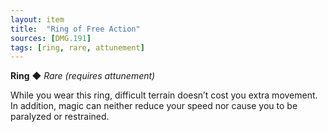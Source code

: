 ```yaml
---
layout: item
title:  "Ring of Free Action"
sources: [DMG.191]
tags: [ring, rare, attunement]
---
```


**Ring** ◆ *Rare (requires attunement)*

While you wear this ring, difficult terrain doesn’t cost you extra movement. In addition, magic can neither reduce your speed nor cause you to be paralyzed or restrained.